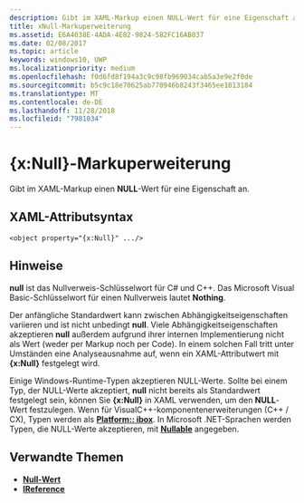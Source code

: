 ```yaml
---
description: Gibt im XAML-Markup einen NULL-Wert für eine Eigenschaft an.
title: xNull-Markuperweiterung
ms.assetid: E6A4038E-4ADA-4E82-9824-582FC16AB037
ms.date: 02/08/2017
ms.topic: article
keywords: windows10, UWP
ms.localizationpriority: medium
ms.openlocfilehash: f0d6fd8f194a3c9c98fb969034cab5a3e9e2f0de
ms.sourcegitcommit: b5c9c18e70625ab770946b8243f3465ee1013184
ms.translationtype: MT
ms.contentlocale: de-DE
ms.lasthandoff: 11/28/2018
ms.locfileid: "7981034"
---
```

# <a name="xnull-markup-extension"></a>{x:Null}-Markuperweiterung


Gibt im XAML-Markup einen **NULL**-Wert für eine Eigenschaft an.

## <a name="xaml-attribute-usage"></a>XAML-Attributsyntax

``` syntax
<object property="{x:Null}" .../>
```

## <a name="remarks"></a>Hinweise

**null** ist das Nullverweis-Schlüsselwort für C# und C++. Das Microsoft Visual Basic-Schlüsselwort für einen Nullverweis lautet **Nothing**.

Der anfängliche Standardwert kann zwischen Abhängigkeitseigenschaften variieren und ist nicht unbedingt **null**. Viele Abhängigkeitseigenschaften akzeptieren **null** außerdem aufgrund ihrer internen Implementierung nicht als Wert (weder per Markup noch per Code). In einem solchen Fall tritt unter Umständen eine Analyseausnahme auf, wenn ein XAML-Attributwert mit **{x:Null}** festgelegt wird.

Einige Windows-Runtime-Typen akzeptieren NULL-Werte. Sollte bei einem Typ, der NULL-Werte akzeptiert, **null** nicht bereits als Standardwert festgelegt sein, können Sie **{x:Null}** in XAML verwenden, um den **NULL**-Wert festzulegen. Wenn für VisualC++-komponentenerweiterungen (C++ / CX), Typen werden als [**Platform:: ibox<T>**](https://msdn.microsoft.com/library/windows/apps/xaml/jj606120.aspx). In Microsoft .NET-Sprachen werden Typen, die NULL-Werte akzeptieren, mit [**Nullable<T>**](https://msdn.microsoft.com/library/windows/apps/xaml/b3h38hb0.aspx) angegeben.

## <a name="related-topics"></a>Verwandte Themen

* [**Null-Wert<T>**](https://msdn.microsoft.com/library/windows/apps/xaml/b3h38hb0.aspx)
* [**IReference<T>**](https://msdn.microsoft.com/library/windows/apps/br225864)
 

